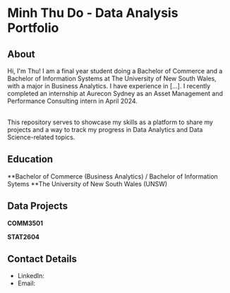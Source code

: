 # Minh Thu Do - Data Analysis Portfolio

## About

Hi, I'm Thu! I am a final year student doing a Bachelor of Commerce and a Bachelor of Information Systems at The University of New South Wales, with a major in Business Analytics. I have experience in [...]. I recently completed an internship at Aurecon Sydney as an Asset Management and Performance Consulting intern in April 2024.

<br>
This repository serves to showcase my skills as a platform to share my projects and a way to track my progress in Data Analytics and Data Science-related topics.  
<br>

## Education
**Bachelor of Commerce (Business Analytics) / Bachelor of Information Sytems
**The University of New South Wales (UNSW)

## Data Projects
**COMM3501**

**STAT2604**

## Contact Details
- LinkedIn:
- Email: 
